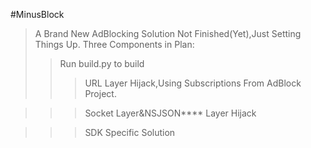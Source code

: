 #MinusBlock
>A Brand New AdBlocking Solution
>Not Finished(Yet),Just Setting Things Up.
Three Components in Plan:
>>Run build.py to build
>>>URL Layer Hijack,Using Subscriptions From AdBlock Project.

>>>Socket Layer&NSJSON**** Layer Hijack

>>>SDK Specific Solution




